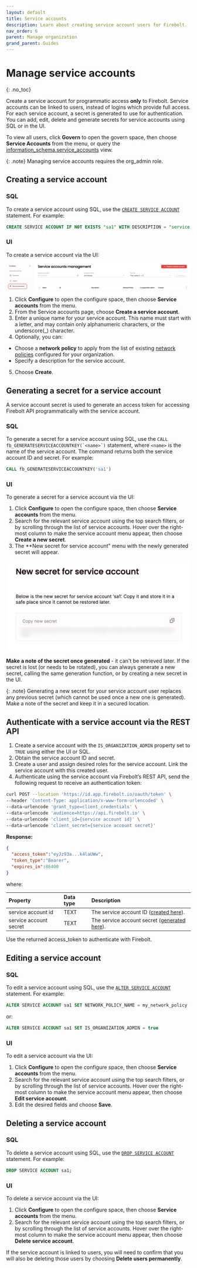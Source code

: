 ```yaml
---
layout: default
title: Service accounts
description: Learn about creating service account users for Firebolt.
nav_order: 6
parent: Manage organization
grand_parent: Guides
---
```


# Manage service accounts
{: .no_toc}

Create a service account for programmatic access **only** to Firebolt. Service accounts can be linked to users, instead of logins which provide full access. For each service account, a secret is generated to use for authentication. You can add, edit, delete and generate secrets for service accounts using SQL or in the UI. 

To view all users, click **Govern** to open the govern space, then choose **Service Accounts** from the menu, or query the [information_schema.service_accounts](../../sql_reference/information-schema/service-accounts.md) view. 

{: .note}
Managing service accounts requires the org_admin role.

## Creating a service account 

### SQL 
To create a service account using SQL, use the [`CREATE SERVICE ACCOUNT`](../../sql_reference/commands/access-control/create-service-account.md) statement. For example:

```sql
CREATE SERVICE ACCOUNT IF NOT EXISTS "sa1" WITH DESCRIPTION = "service account 1";
```

### UI
To create a service account via the UI:

![Configure > Service accounts](../../assets/images/serviceaccountspage.png)

1. Click **Configure** to open the configure space, then choose **Service accounts** from the menu.
2. From the Service accounts page, choose **Create a service account**.
3. Enter a unique name for your service account. This name must start with a letter, and may contain only alphanumeric characters, or the underscore(_) character.
4. Optionally, you can:
  - Choose a **network policy** to apply from the list of existing [network policies](../security/network-policies.md) configured for your organization. 
  - Specify a description for the service account.
5. Choose **Create**. 

## Generating a secret for a service account
A service account secret is used to generate an access token for accessing Firebolt API programmatically with the service account. 

### SQL 
To generate a secret for a service account using SQL, use the ```CALL fb_GENERATESERVICEACCOUNTKEY(`<name>`)``` statement, where `<name>` is the name of the service account. The command returns both the service account ID and secret. For example:

```sql
CALL fb_GENERATESERVICEACCOUNTKEY('sa1')
```

### UI
To generate a secret for a service account via the UI:

1. Click **Configure** to open the configure space, then choose **Service accounts** from the menu.
2. Search for the relevant service account using the top search filters, or by scrolling through the list of service accounts. Hover over the right-most column to make the service account menu appear, then choose **Create a new secret**.
3. The **New secret for service account" menu with the newly generated secret will appear.

<img src="../../assets/images/newsecret.png" alt="New secret" width="500"/>

**Make a note of the secret once generated** - it can't be retrieved later.  If the secret is lost (or needs to be rotated), you can always generate a new secret, calling the same generation function, or by creating a new secret in the UI. 

{: .note}
Generating a new secret for your service account user replaces any previous secret (which cannot be used once a new one is generated). Make a note of the secret and keep it in a secured location.

## Authenticate with a service account via the REST API
1. Create a service account with the `IS_ORGANIZATION_ADMIN` property set to `TRUE` using either the UI or SQL. 
2. Obtain the service account ID and secret. 
3. Create a user and assign desired roles for the service account. Link the service account with this created user. 
4. Authenticate using the service account via Firebolt’s REST API, send the following request to receive an authentication token:

```bash
curl POST --location 'https://id.app.firebolt.io/oauth/token' \
--header 'Content-Type: application/x-www-form-urlencoded' \
--data-urlencode 'grant_type=client_credentials' \
--data-urlencode 'audience=https://api.firebolt.io' \
--data-urlencode 'client_id={service account id}' \
--data-urlencode 'client_secret={service account secret}'
```

**Response:**
```json
{
  "access_token":"eyJz93a...k4laUWw",
  "token_type":"Bearer",
  "expires_in":86400
}
```

where:

| Property               | Data type | Description                                                                                |
|:-----------------------| :-------- |:-------------------------------------------------------------------------------------------|
| service account id     | TEXT      | The service account ID ([created here](#creating-a-service-account)).                      |
| service account secret | TEXT      | The service account secret ([generated here](#generating-a-secret-for-a-service-account)). |


Use the returned access_token to authenticate with Firebolt.

## Editing a service account 

### SQL 
To edit a service account using SQL, use the [`ALTER SERVICE ACCOUNT`](../../sql_reference/commands/access-control/alter-service-account.md) statement. For example:

```sql
ALTER SERVICE ACCOUNT sa1 SET NETWORK_POLICY_NAME = my_network_policy
```
or: 
```sql
ALTER SERVICE ACCOUNT sa1 SET IS_ORGANIZATION_ADMIN = true
```

### UI 
To edit a service account via the UI:

1. Click **Configure** to open the configure space, then choose **Service accounts** from the menu.
2. Search for the relevant service account using the top search filters, or by scrolling through the list of service accounts. Hover over the right-most column to make the service account menu appear, then choose **Edit service account**.
3. Edit the desired fields and choose **Save**.

## Deleting a service account 

### SQL 
To delete a service account using SQL, use the [`DROP SERVICE ACCOUNT`](../../sql_reference/commands/access-control/drop-service-account.md) statement. For example:

```sql
DROP SERVICE ACCOUNT sa1;
```

### UI 
To delete a service account via the UI:
1. Click **Configure** to open the configure space, then choose **Service accounts** from the menu.
2. Search for the relevant service account using the top search filters, or by scrolling through the list of service accounts. Hover over the right-most column to make the service account menu appear, then choose **Delete service account**.

If the service account is linked to users, you will need to confirm that you will also be deleting those users by choosing **Delete users permanently**.





